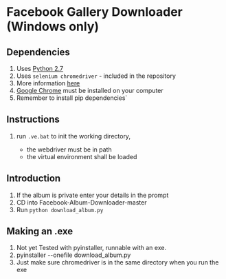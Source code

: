 # Facebook Gallery Downloader (Windows only)

## Dependencies

1. Uses [Python 2.7](https://www.python.org/download/releases/2.7/)
1. Uses `selenium chromedriver` - included in the repository
1. More information [here](https://sites.google.com/a/chromium.org/chromedriver/getting-started)
1. [Google Chrome](https://www.google.com/chrome/browser/desktop/) must be installed on your computer
1. Remember to install pip dependencies`

## Instructions

1. run `.ve.bat` to init the working directory, 

   * the webdriver must be in path
   * the virtual environment shall be loaded

## Introduction

1. If the album is private enter your details in the prompt
1. CD into Facebook-Album-Downloader-master
1. Run `python download_album.py`

## Making an .exe

1. Not yet Tested with pyinstaller, runnable with an exe.
1. pyinstaller --onefile download_album.py
1. Just make sure chromedriver is in the same directory when you run the exe

